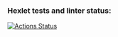 ### Hexlet tests and linter status:
[![Actions Status](https://github.com/NIKITA205-502/frontend-project-44/workflows/hexlet-check/badge.svg)](https://github.com/NIKITA205-502/frontend-project-44/actions)